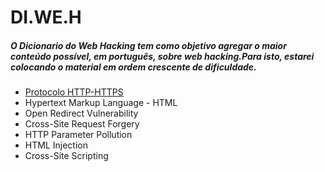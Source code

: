 # DI.WE.H
##### O Dicionario do Web Hacking tem como objetivo agregar o maior conteúdo possível, em português, sobre web hacking.Para isto, estarei colocando o material em ordem crescente de dificuldade.


* [Protocolo HTTP-HTTPS](Protocolo%20HTTP-HTTPS.md)
* Hypertext Markup Language - HTML
* Open Redirect Vulnerability
* Cross-Site Request Forgery 
* HTTP Parameter Pollution 
* HTML Injection
* Cross-Site Scripting 
